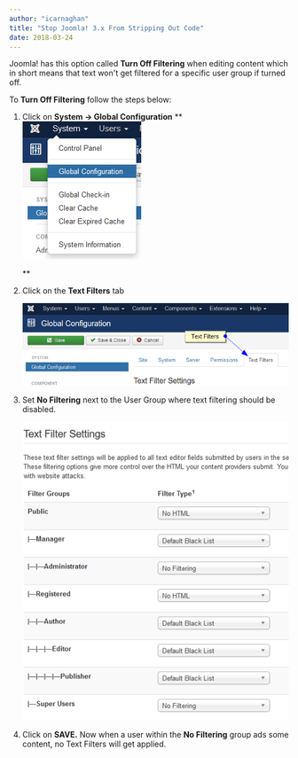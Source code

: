 ```yaml
---
author: "icarnaghan"
title: "Stop Joomla! 3.x From Stripping Out Code"
date: 2018-03-24
---
```


Joomla! has this option called **Turn Off Filtering** when editing content which in short means that text won't get filtered for a specific user group if turned off.

To **Turn Off Filtering** follow the steps below:

1. Click on **System -> Global Configuration** **![](images/P+TYAIn9Qxi5AAAAABJRU5ErkJggg==)
    
    **
2. Click on the **Text Filters** tab
    
    ![](images/vYjFuGFnP18AAAAASUVORK5CYII=)
3. Set **No Filtering** next to the User Group where text filtering should be disabled.
    
    ![](images/AWkTPlrjy84BAAAAAElFTkSuQmCC)
4. Click on **SAVE.** Now when a user within the **No Filtering** group ads some content, no Text Filters will get applied.

